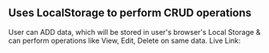 ## Uses LocalStorage to perform CRUD operations
User can ADD data, which will be stored in user's browser's Local Storage & can perform operations like View, Edit, Delete on same data.
Live Link:  
